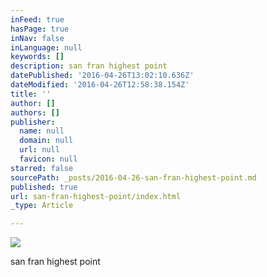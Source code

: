 ```yaml
---
inFeed: true
hasPage: true
inNav: false
inLanguage: null
keywords: []
description: san fran highest point
datePublished: '2016-04-26T13:02:10.636Z'
dateModified: '2016-04-26T12:58:38.154Z'
title: ''
author: []
authors: []
publisher:
  name: null
  domain: null
  url: null
  favicon: null
starred: false
sourcePath: _posts/2016-04-26-san-fran-highest-point.md
published: true
url: san-fran-highest-point/index.html
_type: Article

---
```

![](https://the-grid-user-content.s3-us-west-2.amazonaws.com/b829b3c2-8d6c-403f-929b-bfd2b70acfbf.jpg)

san fran highest point